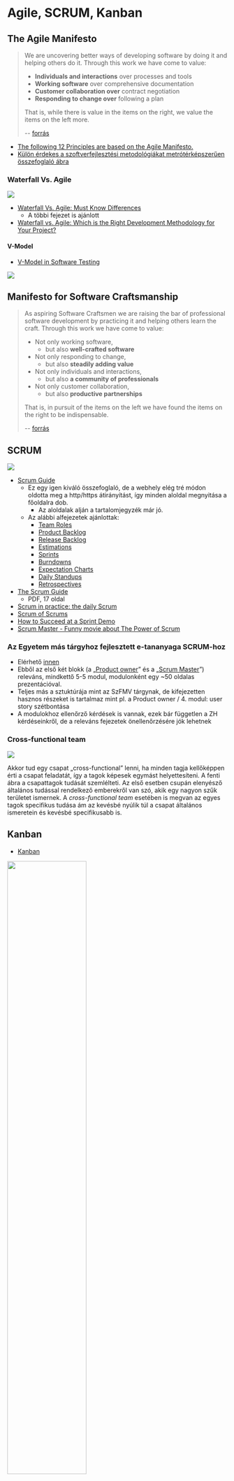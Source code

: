 # Agile, SCRUM, Kanban

<!-- toc -->


## The Agile Manifesto

> We are uncovering better ways of developing software by doing it and helping others do it. Through this work we have come to value:
>
> - **Individuals and interactions** over processes and tools
> - **Working software** over comprehensive documentation
> - **Customer collaboration over** contract negotiation
> - **Responding to change over** following a plan
>
> That is, while there is value in the items on the right, we value the items on the left more.
>
> -- [forrás](https://www.agilealliance.org/agile101/the-agile-manifesto/)

- [The following 12 Principles are based on the Agile Manifesto.](https://www.agilealliance.org/agile101/12-principles-behind-the-agile-manifesto/)
- [Külön érdekes a szoftverfejlesztési metodológiákat metrótérképszerűen összefoglaló ábra](https://www.agilealliance.org/agile101/subway-map-to-agile-practices/)

### Waterfall Vs. Agile

![](../images/waterfall.png)

- [Waterfall Vs. Agile: Must Know Differences](https://www.guru99.com/waterfall-vs-agile.html)
    - A többi fejezet is ajánlott
- [Waterfall vs. Agile: Which is the Right Development Methodology for Your Project?](https://www.seguetech.com/waterfall-vs-agile-methodology/)


#### V-Model

- [V-Model in Software Testing](https://www.guru99.com/v-model-software-testing.html)

![](https://www.guru99.com/images/6-2015/052715_0904_GuidetoSDLC3.png)

## Manifesto for Software Craftsmanship

> As aspiring Software Craftsmen we are raising the bar of professional software development by practicing it and helping others learn the craft. Through this work we have come to value:
>
> - Not only working software,
>     - but also **well-crafted software**
> - Not only responding to change,
>     - but also **steadily adding value**
> - Not only individuals and interactions,
>     - but also **a community of professionals**
> - Not only customer collaboration,
>     - but also **productive partnerships**
>
> That is, in pursuit of the items on the left we have found the items on the right to be indispensable.
>
> -- [forrás](https://manifesto.softwarecraftsmanship.org/)



## SCRUM

![](http://2.bp.blogspot.com/-T9nVdkSCQMo/TrvwKPtRBDI/AAAAAAAAANQ/mWGv4EsmshY/s1600/scrum_process_big.jpg)

- [Scrum Guide](https://www.scrumhub.com/scrum-guide/)
    - Ez egy igen kiváló összefoglaló, de a webhely elég tré módon oldotta meg a http/https átirányítást, így minden aloldal megnyitása a főoldalra dob.
        - Az aloldalak alján a tartalomjegyzék már jó.
    - Az alábbi alfejezetek ajánlottak:
        - [Team Roles](https://www.scrumhub.com/scrum-guide/team-roles/)
        - [Product Backlog](https://www.scrumhub.com/scrum-guide/product-backlog/)
        - [Release Backlog](https://www.scrumhub.com/scrum-guide/release-backlog/)
        - [Estimations](https://www.scrumhub.com/scrum-guide/estimations/)
        - [Sprints](https://www.scrumhub.com/scrum-guide/sprints/)
        - [Burndowns](https://www.scrumhub.com/scrum-guide/burndowns/)
        - [Expectation Charts](https://www.scrumhub.com/scrum-guide/expectation-charts/)
        - [Daily Standups](https://www.scrumhub.com/scrum-guide/daily-standups/)
        - [Retrospectives](https://www.scrumhub.com/scrum-guide/retrospectives/)
- [The Scrum Guide](https://www.scrumguides.org/docs/scrumguide/v2016/2016-Scrum-Guide-US.pdf)
    - PDF, 17 oldal
- [Scrum in practice: the daily Scrum](https://manifesto.co.uk/scrum-practice-daily-scrum/)
- [Scrum of Scrums](https://www.agilealliance.org/glossary/scrum-of-scrums/)
- [How to Succeed at a Sprint Demo](https://reqtest.com/development/how-to-succeed-at-a-sprint-demo/)
- [Scrum Master - Funny movie about The Power of Scrum](https://www.youtube.com/watch?v=P6v-I9VvTq4)

### Az Egyetem más tárgyhoz fejlesztett e-tananyaga SCRUM-hoz

- Elérhető [innen](http://innovacio.uni-obuda.hu/p/elearning/)
- Ebből az első két blokk (a „[Product owner](http://innovacio.uni-obuda.hu/p/elearning/course/77)” és a „[Scrum Master](http://innovacio.uni-obuda.hu/p/elearning/course/89)”) releváns, mindkettő 5-5 modul, modulonként egy ~50 oldalas prezentációval.
- Teljes más a sztuktúrája mint az SzFMV tárgynak, de kifejezetten hasznos részeket is tartalmaz mint pl. a Product owner / 4. modul: user story szétbontása
- A modulokhoz ellenőrző kérdések is vannak, ezek bár független a ZH kérdéseinkről, de a releváns fejezetek önellenőrzésére jók lehetnek

### Cross-functional team

![](../images/cross_functional.png)

Akkor tud egy csapat „cross-functional” lenni, ha minden tagja kellőképpen érti a csapat feladatát, így a tagok képesek egymást helyettesíteni. A fenti ábra a csapattagok tudását szemlélteti. Az első esetben csupán elenyésző általános tudással rendelkező emberekről van szó, akik egy nagyon szűk területet ismernek. A *cross-functional team* esetében is megvan az egyes tagok specifikus tudása ám az kevésbé nyúlik túl a csapat általános ismeretein és kevésbé specifikusabb is.


## Kanban

- [Kanban](https://www.scrumhub.com/kanban-fundamentals/)

<img src="https://upload.wikimedia.org/wikipedia/commons/thumb/d/d3/Simple-kanban-board-.jpg/800px-Simple-kanban-board-.jpg" width="60%" />

- a cetlik (taszkok) balról jobbra haladnak,
- mindig a leginkább jobbra és felül lévővel kell fogllakozni, hogy a lehető leghamarabb be legyen fejezve
- az adott oszlopon belül minél följebb van egy tasz annál magasabb a prioritása
- már eszköz függő, de a cetlin célszerű jelezni, hogy
  - ki fogllakozik vele
  - milyen nehézségű (időigényű)
  - stb.

## Scrumban

- [What is Scrumban?](https://www.agilealliance.org/what-is-scrumban/)


<!--
UNUSED
https://agilepearls.wordpress.com/category/agile-sw-methodology/
-->
